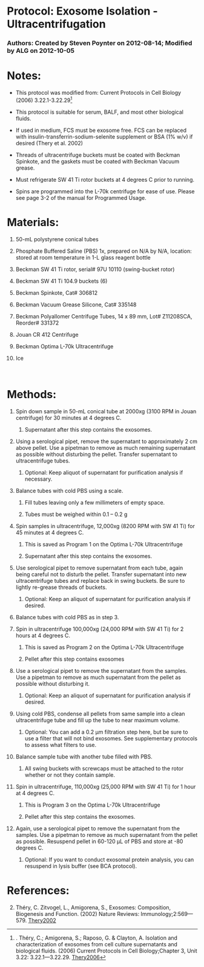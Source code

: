 Protocol: Exosome Isolation - Ultracentrifugation
=================================================

### Authors: Created by Steven Poynter on 2012-08-14; Modified by ALG on 2012-10-05

# Notes:

-   This protocol was modified from: Current Protocols in Cell Biology
    (2006) 3.22.1-3.22.29[^1] 

-   This protocol is suitable for serum, BALF, and most other
    biological fluids. 

-   If used in medium, FCS must be exosome free. FCS can be replaced
    with insulin-transferrin-sodium-selenite supplement or BSA (1% w/v)
    if desired (Thery et al. 2002) 

-   Threads of ultracentrifuge buckets must be coated with Beckman
    Spinkote, and the gaskets must be coated with Beckman Vacuum grease.
     

-   Must refrigerate SW 41 Ti rotor buckets at 4 degrees C prior to
    running. 

-   Spins are programmed into the L-70k centrifuge for ease of use.
    Please see page 3-2 of the manual for Programmed Usage. 

# Materials:

1.  50-mL polystyrene conical tubes 

2.  Phosphate Buffered Saline (PBS) 1x, prepared on N/A by N/A,
    location: stored at room temperature in 1-L glass reagent bottle 

3.  Beckman SW 41 Ti rotor, serial\# 97U 10110 (swing-bucket rotor) 

4.  Beckman SW 41 Ti 104.9 buckets (6) 

5.  Beckman Spinkote, Cat\# 306812 

6.  Beckman Vacuum Grease Silicone, Cat\# 335148 

7.  Beckman Polyallomer Centrifuge Tubes, 14 x 89 mm, Lot\# Z11208SCA,
    Reorder\# 331372 

8.  Jouan CR 412 Centrifuge 

9.  Beckman Optima L-70k Ultracentrifuge 

10. Ice 

 

# Methods:

1.  Spin down sample in 50-mL conical tube at 2000xg (3100 RPM in
    Jouan centrifuge) for 30 minutes at 4 degrees C. 

    1.  Supernatant after this step contains the exosomes. 

2.  Using a serological pipet, remove the supernatant to approximately
    2 cm above pellet. Use a pipetman to remove as much remaining
    supernatant as possible without disturbing the pellet. Transfer
    supernatant to ultracentrifuge tubes. 

    1.  Optional: Keep aliquot of supernatant for purification
        analysis if necessary. 

3.  Balance tubes with cold PBS using a scale. 

    1.  Fill tubes leaving only a few millimeters of empty space. 

    2.  Tubes must be weighed within 0.1 – 0.2 g 

4.  Spin samples in ultracentrifuge, 12,000xg (8200 RPM with SW 41 Ti)
    for 45 minutes at 4 degrees C. 

    1.  This is saved as Program 1 on the Optima L-70k
        Ultracentrifuge 

    2.  Supernatant after this step contains the exosomes. 

5.  Use serological pipet to remove supernatant from each tube, again
    being careful not to disturb the pellet. Transfer supernatant into
    new ultracentrifuge tubes and replace back in swing buckets. Be sure
    to lightly re-grease threads of buckets. 

    1.  Optional: Keep an aliquot of supernatant for purification
        analysis if desired. 

6.  Balance tubes with cold PBS as in step 3. 

7.  Spin in ultracentrifuge 100,000xg (24,000 RPM with SW 41 Ti) for 2
    hours at 4 degrees C. 

    1.  This is saved as Program 2 on the Optima L-70k
        Ultracentrifuge 

    2.  Pellet after this step contains exosomes 

8.  Use a serological pipet to remove the supernatant from the
    samples. Use a pipetman to remove as much supernatant from the
    pellet as possible without disturbing it. 

    1.  Optional: Keep an aliquot of supernatant for purification
        analysis if desired. 

9.  Using cold PBS, condense all pellets from same sample into a clean
    ultracentrifuge tube and fill up the tube to near maximum volume. 

    1.  Optional: You can add a 0.2 µm filtration step here, but be
        sure to use a filter that will not bind exosomes. See
        supplementary protocols to assess what filters to use. 

10. Balance sample tube with another tube filled with PBS. 

    1.  All swing buckets with screwcaps must be attached to the rotor
        whether or not they contain sample. 

11. Spin in ultracentrifuge, 110,000xg (25,000 RPM with SW 41 Ti) for
    1 hour at 4 degrees C. 

    1.  This is Program 3 on the Optima L-70k Ultracentrifuge 

    2.  Pellet after this step contains the exosomes. 

12. Again, use a serological pipet to remove the supernatant from the
    samples. Use a pipetman to remove as much supernatant from the
    pellet as possible. Resuspend pellet in 60-120 µL of PBS and store
    at -80 degrees C. 

    1.  Optional: If you want to conduct exosomal protein analysis,
        you can resuspend in lysis buffer (see BCA protocol). 

# References:

[^1]:.  Théry, C.; Amigorena, S.; Raposo, G. & Clayton, A. Isolation and
    characterization of exosomes from cell culture supernatants and
    biological fluids. (2006) Current Protocols in Cell Biology;Chapter
    3, Unit 3.22: 3.22.1—3.22.29. [Thery2006](http://www.bibsonomy.org/bibtex/24a0ec607b1d6eb46eb5c14a0104f3411/aorchid)

2.  Théry, C. Zitvogel, L., Amigorena, S., Exosomes: Composition,
    Biogenesis and Function. (2002) Nature Reviews:
    Immunology;2:569—579. [Thery2002](http://www.bibsonomy.org/bibtex/2b9e1c40bc50ea918af7ef122fd540789/aorchid) 
